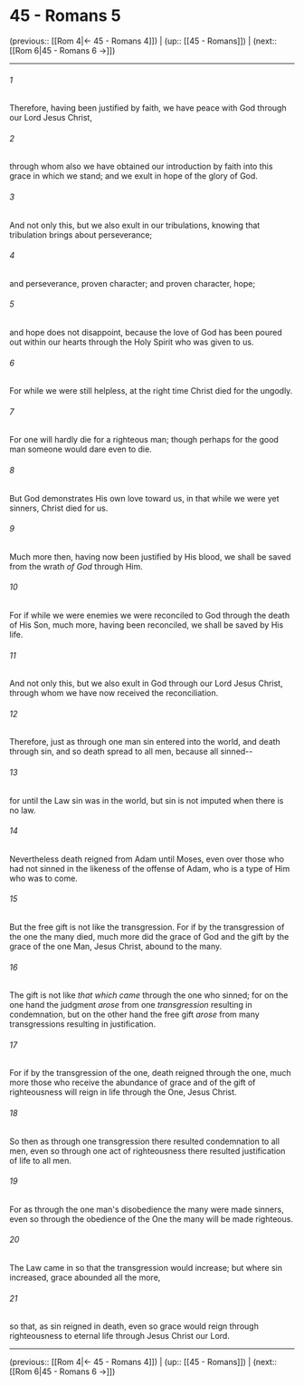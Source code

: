 # 45 - Romans 5

(previous:: [[Rom 4|← 45 - Romans 4]]) | (up:: [[45 - Romans]]) | (next:: [[Rom 6|45 - Romans 6 →]])

***


###### 1 
Therefore, having been justified by faith, we have peace with God through our Lord Jesus Christ, 

###### 2 
through whom also we have obtained our introduction by faith into this grace in which we stand; and we exult in hope of the glory of God. 

###### 3 
And not only this, but we also exult in our tribulations, knowing that tribulation brings about perseverance; 

###### 4 
and perseverance, proven character; and proven character, hope; 

###### 5 
and hope does not disappoint, because the love of God has been poured out within our hearts through the Holy Spirit who was given to us. 

###### 6 
For while we were still helpless, at the right time Christ died for the ungodly. 

###### 7 
For one will hardly die for a righteous man; though perhaps for the good man someone would dare even to die. 

###### 8 
But God demonstrates His own love toward us, in that while we were yet sinners, Christ died for us. 

###### 9 
Much more then, having now been justified by His blood, we shall be saved from the wrath _of God_ through Him. 

###### 10 
For if while we were enemies we were reconciled to God through the death of His Son, much more, having been reconciled, we shall be saved by His life. 

###### 11 
And not only this, but we also exult in God through our Lord Jesus Christ, through whom we have now received the reconciliation. 

###### 12 
Therefore, just as through one man sin entered into the world, and death through sin, and so death spread to all men, because all sinned-- 

###### 13 
for until the Law sin was in the world, but sin is not imputed when there is no law. 

###### 14 
Nevertheless death reigned from Adam until Moses, even over those who had not sinned in the likeness of the offense of Adam, who is a type of Him who was to come. 

###### 15 
But the free gift is not like the transgression. For if by the transgression of the one the many died, much more did the grace of God and the gift by the grace of the one Man, Jesus Christ, abound to the many. 

###### 16 
The gift is not like _that which came_ through the one who sinned; for on the one hand the judgment _arose_ from one _transgression_ resulting in condemnation, but on the other hand the free gift _arose_ from many transgressions resulting in justification. 

###### 17 
For if by the transgression of the one, death reigned through the one, much more those who receive the abundance of grace and of the gift of righteousness will reign in life through the One, Jesus Christ. 

###### 18 
So then as through one transgression there resulted condemnation to all men, even so through one act of righteousness there resulted justification of life to all men. 

###### 19 
For as through the one man's disobedience the many were made sinners, even so through the obedience of the One the many will be made righteous. 

###### 20 
The Law came in so that the transgression would increase; but where sin increased, grace abounded all the more, 

###### 21 
so that, as sin reigned in death, even so grace would reign through righteousness to eternal life through Jesus Christ our Lord.

***

(previous:: [[Rom 4|← 45 - Romans 4]]) | (up:: [[45 - Romans]]) | (next:: [[Rom 6|45 - Romans 6 →]])
